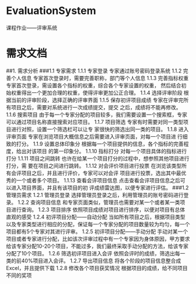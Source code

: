 # EvaluationSystem
课程作业——评审系统

# 需求文档
##1. 需求分析
###1.1 专家需求
	1.1.1 专家登录
		专家通过账号密码登录系统
	1.1.2 完善个人信息
		专家首次登录时，需要完善职称，部门等个人信息
	1.1.3 完善指标权重
专家首次登录，需设置各个指标的权重，综合各个专家设置的权重，
然后结合初始权重得出一个更加合理的权重，使得评审更加公正合理。
	1.1.4 选择评审阶段
		根据当前的评审阶段，选择正确的评审界面
	1.1.5 保存初评项目成绩
专家在评审完所有项目之后，需要对系统进行一次成绩提交，提交
之后，成绩将不能再修改。
		1.1.6 搜索项目
由于每一个专家分配的项目较多，我们需要设置一个搜索框，专家
可以通过项目名称直接搜索对应项目。
		1.1.7 项目筛选
专家有时需要对同一类型项目进行对照，设置一个筛选栏可以让专
家很快的筛选出同一类的项目。
		1.1.8 进入评审页面
专家在浏览项目大概信息之后需要进入评审页面，对每一个项目进
行细致的打分。
		1.1.9 设置总体印象分
根据每一个项目提供的信息，各个指标的完善程度，给出对该项目
的第一印象分。
		1.1.10 指标打分
			对每一个项目具体的指标进行打分
		1.1.11 项目之间跳转
也许在给某一个项目打分的过程中，想参照其他项目进行打分，需
要在项目之间进行跳转。
		1.1.12 对会评价项目进行投票
在浏览该类型所有会评项目之后，并且进行评价，专家可以对会评
项目进行投票，选出其中最优秀的一个或者多个项目。
		1.1.13 查看会评项目信息 
点击查看会评项目信息之后可以进入项目界面，并且有该项目的初
评成绩雷达图，以便专家进行评估。
###1.2 管理员需求
	1.2.1 管理员登录
		选择管理员登录之后，利用管理员的账号密码进行登录。
	1.2.2 查询项目信息
		和专家页面类似，管理员也需要对某一个或者某一类项目进行查询。
	1.2.3 项目排序
		依照项目成绩对项目进行排序，以便对项目有总体直观的感受
	1.2.4 初评项目分配——自动分配
当如所有项目之后，根据项目类型以及专家类型进行相应的分配，保证每一个专家分配的项目数量较为均匀，每一个项目都有5个专家对其进行评审。
		1.2.5 初评项目分配——手动分配
手动对某一个项目或者专家进行分配，比如该次评审过程中有一个专家因为身体原因，甲方要求给该专家分配10-20个项目，不能过多，我们最终采取手动分配的方法，给该专家分配了10个项目。
	1.2.6 筛选初评项目进入会评
		依照会评时的成绩，筛选出每一类的前40%项目进入会评。
	1.2.7 导出项目信息
		将各个阶段的项目信息整合成Excel，并且提供下载
	1.2.8 修改各个项目获奖情况
		根据项目的成绩，给不同项目不同的奖项

